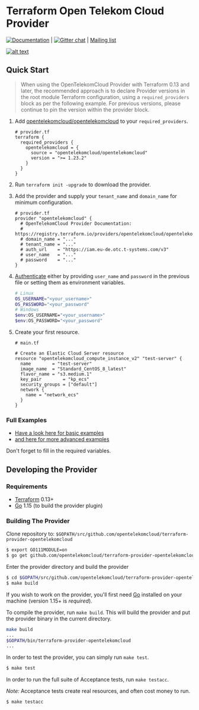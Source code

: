 Terraform Open Telekom Cloud Provider
=====================================
[![Documentation](https://img.shields.io/badge/documentation-blue)](https://registry.terraform.io/providers/opentelekomcloud/opentelekomcloud/latest/docs) | [![Gitter chat](https://badges.gitter.im/hashicorp-terraform/Lobby.png)](https://gitter.im/hashicorp-terraform/Lobby)
| [Mailing list](http://groups.google.com/group/terraform-tool)

[![alt text](https://cdn.rawgit.com/hashicorp/terraform-website/master/content/source/assets/images/logo-hashicorp.svg)](https://www.terraform.io/)

Quick Start
-----------
> When using the OpenTelekomCloud Provider with Terraform 0.13 and later, the recommended approach is to declare Provider versions in the root module Terraform configuration, using a `required_providers` block as per the following example. For previous versions, please continue to pin the version within the provider block.

1. Add [opentelekomcloud/opentelekomcloud](https://registry.terraform.io/providers/opentelekomcloud/opentelekomcloud/latest/docs) to your `required_providers`.
    ```hcl
    # provider.tf
    terraform {
      required_providers {
        opentelekomcloud = {
          source = "opentelekomcloud/opentelekomcloud"
          version = ">= 1.23.2"
        }
      }
    }
    ```

2. Run `terraform init -upgrade` to download the provider.
3. Add the provider and supply your `tenant_name` and `domain_name` for minimum configuration.
    ```hcl
    # provider.tf
    provider "opentelekomcloud" {
      # OpenTelekomCloud Provider Documentation:
      # https://registry.terraform.io/providers/opentelekomcloud/opentelekomcloud/latest/docs
      # domain_name = "..."
      # tenant_name = "..."
      # auth_url    = "https://iam.eu-de.otc.t-systems.com/v3"
      # user_name   = "..."
      # password    = "..."
    }
    ```
5. [Authenticate](https://registry.terraform.io/providers/opentelekomcloud/opentelekomcloud/latest/docs#authentication) either by providing `user_name` and `password` in the previous file or setting them as environment variables. 
     ```bash
     # Linux
     OS_USERNAME="<your_username>"
     OS_PASSWORD="<your_password"
     # Windows
     $env:OS_USERNAME="<your_username>"
     $env:OS_PASSWORD="<your_password"
     ```
7. Create your first resource. 
     ```hcl
     # main.tf

     # Create an Elastic Cloud Server resource
     resource "opentelekomcloud_compute_instance_v2" "test-server" {
       name        = "test-server"
       image_name  = "Standard_CentOS_8_latest"
       flavor_name = "s3.medium.1"
       key_pair        = "kp_ecs"
       security_groups = ["default"]
       network {
         name = "network_ecs"
       }
     }
     ```

### Full Examples

 - [Have a look here for basic examples](https://github.com/opentelekomcloud/terraform-provider-opentelekomcloud/tree/devel/examples/basic-examples/modules)
 - [and here for more advanced examples](https://github.com/opentelekomcloud/terraform-provider-opentelekomcloud/tree/master/examples)

Don't forget to fill in the required variables.

Developing the Provider
-----------------------

### Requirements
- [Terraform](https://www.terraform.io/downloads.html) 0.13+
- [Go](https://golang.org/doc/install) 1.15 (to build the provider plugin)


### Building The Provider

Clone repository to: `$GOPATH/src/github.com/opentelekomcloud/terraform-provider-opentelekomcloud`

```sh
$ export GO111MODULE=on
$ go get github.com/opentelekomcloud/terraform-provider-opentelekomcloud
```

Enter the provider directory and build the provider

```sh
$ cd $GOPATH/src/github.com/opentelekomcloud/terraform-provider-opentelekomcloud
$ make build
```

If you wish to work on the provider, you'll first need [Go](https://golang.org) installed on your machine (version 1.15+ is *required*).

To compile the provider, run `make build`. This will build the provider and put the provider binary in the current directory.

```sh
make build
...
$GOPATH/bin/terraform-provider-opentelekomcloud
...
```

In order to test the provider, you can simply run `make test`.

```sh
$ make test
```

In order to run the full suite of Acceptance tests, run `make testacc`.

*Note:* Acceptance tests create real resources, and often cost money to run.

```sh
$ make testacc
```

